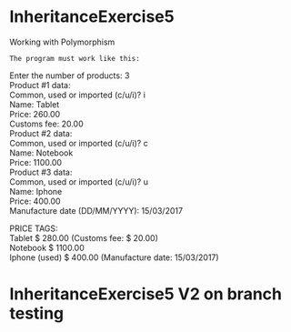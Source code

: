 # InheritanceExercise5
Working with Polymorphism

`The program must work like this:`

Enter the number of products: 3\
Product #1 data:\
Common, used or imported (c/u/i)? i\
Name: Tablet\
Price: 260.00\
Customs fee: 20.00\
Product #2 data:\
Common, used or imported (c/u/i)? c\
Name: Notebook\
Price: 1100.00\
Product #3 data:\
Common, used or imported (c/u/i)? u\
Name: Iphone\
Price: 400.00\
Manufacture date (DD/MM/YYYY): 15/03/2017

PRICE TAGS:\
Tablet $ 280.00 (Customs fee: $ 20.00)\
Notebook $ 1100.00\
Iphone (used) $ 400.00 (Manufacture date: 15/03/2017)

# InheritanceExercise5 V2 on branch testing

